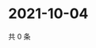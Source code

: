 # 2021-10-04

共 0 条

<!-- BEGIN WEIBO -->
<!-- 最后更新时间 Mon Oct 04 2021 18:08:56 GMT+0800 (China Standard Time) -->

<!-- END WEIBO -->
